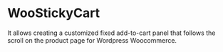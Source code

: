 # WooStickyCart
It allows creating a customized fixed add-to-cart panel that follows the scroll on the product page for Wordpress Woocommerce.
